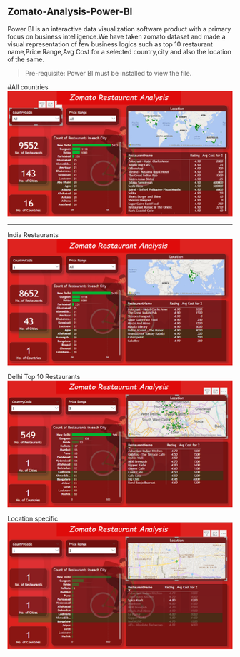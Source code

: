 ## Zomato-Analysis-Power-BI

Power BI is an interactive data visualization software product with a primary focus on business intelligence.We have taken zomato dataset and made a visual representation of few business logics such as top 10 restaurant name,Price Range,Avg Cost for a selected country,city and also the location of the same.


>Pre-requisite: Power BI must be installed to view the file.



#All countries
<br>
![All Country](https://github.com/aravintharaj-s/Zomato-Analysis-Power-BI/blob/main/img/All-countries.png)
<hr>

India Restaurants
![Indian Restaurants](https://github.com/aravintharaj-s/Zomato-Analysis-Power-BI/blob/main/img/India-restaurants.png)

Delhi Top 10 Restaurants
![Top 10 Delhi](https://github.com/aravintharaj-s/Zomato-Analysis-Power-BI/blob/main/img/Delhi-Restaurants.png)

Location specific
![Map](https://github.com/aravintharaj-s/Zomato-Analysis-Power-BI/blob/main/img/Location-specific.png)


